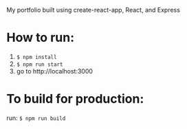My portfolio built using create-react-app, React, and Express

# How to run:
1. ```$ npm install```
2. ```$ npm run start```
3. go to http://localhost:3000

# To build for production:
run: ```$ npm run build```